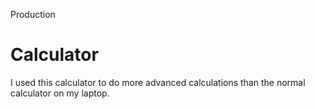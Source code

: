 Production

# Calculator

I used this calculator to do more advanced calculations than the normal calculator on my laptop.